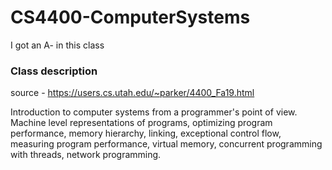 # CS4400-ComputerSystems
I got an A- in this class

### Class description
source - https://users.cs.utah.edu/~parker/4400_Fa19.html

Introduction to computer systems from a programmer's point of view. Machine level representations of programs, optimizing program performance, memory hierarchy, linking, exceptional control flow, measuring program performance, virtual memory, concurrent programming with threads, network programming.
